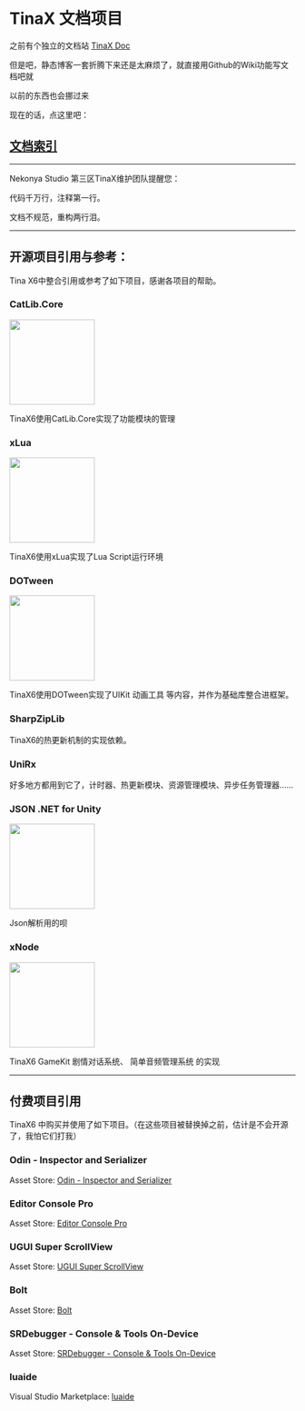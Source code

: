 # TinaX 文档项目

之前有个独立的文档站 [TinaX Doc](https://tinax.corala.space/)

但是吧，静态博客一套折腾下来还是太麻烦了，就直接用Github的Wiki功能写文档吧就

以前的东西也会挪过来


现在的话，点这里吧：

## [文档索引](https://github.com/yomunsam/TinaX/wiki/catalog)



------

Nekonya Studio 第三区TinaX维护团队提醒您：

代码千万行，注释第一行。

文档不规范，重构两行泪。


-----

## 开源项目引用与参考：

Tina X6中整合引用或参考了如下项目，感谢各项目的帮助。

### CatLib.Core

<a href="https://github.com/CatLib/Core" target="_blank"><img src="https://camo.githubusercontent.com/d402b21f4ebb6532d5d20d94fbfbb3a5c26914fa/687474703a2f2f6361746c69622e696f2f696d67732f6c6f676f2d7478742e706e67" width = "150" /></a>

TinaX6使用CatLib.Core实现了功能模块的管理


### xLua

<a href="https://github.com/Tencent/xLua" target="_blank"><img src="https://github.com/Tencent/xLua/blob/master/Assets/XLua/Doc/xLua.png" width = "150" /></a>

TinaX6使用xLua实现了Lua Script运行环境


### DOTween

<a href="http://dotween.demigiant.com/" target="_blank"><img src="http://dotween.demigiant.com/_imgs/logos/dotween_hotweenv2.png" width = "150" /></a>

TinaX6使用DOTween实现了UIKit 动画工具 等内容，并作为基础库整合进框架。


### SharpZipLib

TinaX6的热更新机制的实现依赖。


### UniRx

好多地方都用到它了，计时器、热更新模块、资源管理模块、异步任务管理器……

### JSON .NET for Unity

<a href="https://assetstore.unity.com/packages/tools/input-management/json-net-for-unity-11347" target="_blank"><img src="https://cdn.assetstore.unity3d.com/key-image/109c19dc-b85f-48a4-b670-a562195650f6.jpg" width = "150" /></a>

Json解析用的呗

### xNode

<a href="https://github.com/Siccity/xNode" target="_blank"><img src="https://user-images.githubusercontent.com/37786733/41541140-71602302-731a-11e8-9434-79b3a57292b6.png" width = "150" /></a>

TinaX6 GameKit 剧情对话系统、 简单音频管理系统 的实现


------

## 付费项目引用

TinaX6 中购买并使用了如下项目。（在这些项目被替换掉之前，估计是不会开源了，我怕它们打我）

### Odin - Inspector and Serializer

Asset Store: [Odin - Inspector and Serializer](https://assetstore.unity.com/packages/tools/utilities/odin-inspector-and-serializer-89041)

### Editor Console Pro

Asset Store: [Editor Console Pro](https://assetstore.unity.com/packages/tools/utilities/editor-console-pro-11889)

### UGUI Super ScrollView

Asset Store: [UGUI Super ScrollView](https://assetstore.unity.com/packages/tools/gui/ugui-super-scrollview-86572)

### Bolt

Asset Store: [Bolt](https://assetstore.unity.com/packages/tools/visual-scripting/bolt-87491)

### SRDebugger - Console & Tools On-Device

Asset Store: [SRDebugger - Console & Tools On-Device](https://assetstore.unity.com/packages/tools/gui/srdebugger-console-tools-on-device-27688)


### luaide

Visual Studio Marketplace: [luaide](https://marketplace.visualstudio.com/items?itemName=kangping.luaide)
